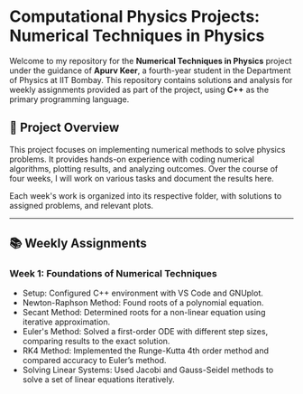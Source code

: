 # Computational Physics Projects: Numerical Techniques in Physics

Welcome to my repository for the **Numerical Techniques in Physics** project under the guidance of **Apurv Keer**, a fourth-year student in the Department of Physics at IIT Bombay. This repository contains solutions and analysis for weekly assignments provided as part of the project, using **C++** as the primary programming language.

## 📜 Project Overview

This project focuses on implementing numerical methods to solve physics problems. It provides hands-on experience with coding numerical algorithms, plotting results, and analyzing outcomes. Over the course of four weeks, I will work on various tasks and document the results here.

Each week's work is organized into its respective folder, with solutions to assigned problems, and relevant plots.

---

## 📚 Weekly Assignments

### Week 1: Foundations of Numerical Techniques

* Setup: Configured C++ environment with VS Code and GNUplot.
* Newton-Raphson Method: Found roots of a polynomial equation.
* Secant Method: Determined roots for a non-linear equation using iterative approximation.
* Euler's Method: Solved a first-order ODE with different step sizes, comparing results to the exact solution.
* RK4 Method: Implemented the Runge-Kutta 4th order method and compared accuracy to Euler’s method.
* Solving Linear Systems: Used Jacobi and Gauss-Seidel methods to solve a set of linear equations iteratively.
